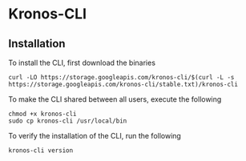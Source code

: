 # Kronos-CLI

## Installation
To install the CLI, first download the binaries 
```
curl -LO https://storage.googleapis.com/kronos-cli/$(curl -L -s https://storage.googleapis.com/kronos-cli/stable.txt)/kronos-cli
```
To make the CLI shared between all users, execute the following 
```
chmod +x kronos-cli
sudo cp kronos-cli /usr/local/bin
```
To verify the installation of the CLI, run the following 
```
kronos-cli version
```